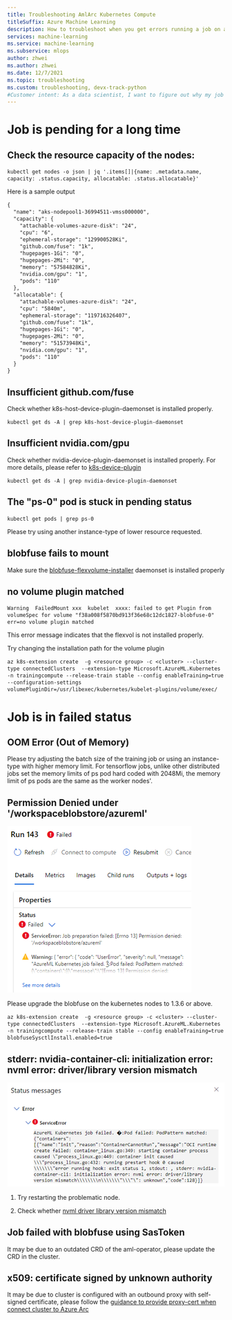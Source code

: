```yaml
---
title: Troubleshooting AmlArc Kubernetes Compute
titleSuffix: Azure Machine Learning
description: How to troubleshoot when you get errors running a job on an AmlArc Kubernetes Compute. Common pitfalls and tips to help debug your scripts before and during remote execution.
services: machine-learning
ms.service: machine-learning
ms.subservice: mlops
author: zhwei
ms.author: zhwei
ms.date: 12/7/2021
ms.topic: troubleshooting
ms.custom: troubleshooting, devx-track-python
#Customer intent: As a data scientist, I want to figure out why my job doesn't run well on an Aml so that I can fix it.
---
```


# Job is pending for a long time

## Check the resource capacity of the nodes:

``` azure cli
kubectl get nodes -o json | jq '.items[]|{name: .metadata.name, capacity: .status.capacity, allocatable: .status.allocatable}'
```

Here is a sample output

``` azure cli
{
  "name": "aks-nodepool1-36994511-vmss000000",
  "capacity": {
    "attachable-volumes-azure-disk": "24",
    "cpu": "6",
    "ephemeral-storage": "129900528Ki",
    "github.com/fuse": "1k",
    "hugepages-1Gi": "0",
    "hugepages-2Mi": "0",
    "memory": "57584828Ki",
    "nvidia.com/gpu": "1",
    "pods": "110"
  },
  "allocatable": {
    "attachable-volumes-azure-disk": "24",
    "cpu": "5840m",
    "ephemeral-storage": "119716326407",
    "github.com/fuse": "1k",
    "hugepages-1Gi": "0",
    "hugepages-2Mi": "0",
    "memory": "51573948Ki",
    "nvidia.com/gpu": "1",
    "pods": "110"
  }
}
```

## Insufficient github.com/fuse

Check whether k8s-host-device-plugin-daemonset is installed properly.

``` azure cli
kubectl get ds -A | grep k8s-host-device-plugin-daemonset
```

## Insufficient nvidia.com/gpu

Check whether nvidia-device-plugin-daemonset is installed properly. For more details, please refer to [k8s-device-plugin](https://github.com/NVIDIA/k8s-device-plugin)

``` azure cli
kubectl get ds -A | grep nvidia-device-plugin-daemonset
```

## The "ps-0" pod is stuck in pending status

``` azure cli
kubectl get pods | grep ps-0
```

Please try using another instance-type of lower resource requested.

## blobfuse fails to mount

Make sure the [blobfuse-flexvolume-installer](https://github.com/Azure/kubernetes-volume-drivers/tree/master/flexvolume#config-kubelet-service-to-enable-flexvolume-driver) daemonset is installed properly

## no volume plugin matched

``` error message
Warning  FailedMount xxx  kubelet  xxxx: failed to get Plugin from volumeSpec for volume "f38a008f5870bd913f36e68c12dc1827-blobfuse-0" err=no volume plugin matched
```

This error message indicates that the flexvol is not installed properly.

Try changing the installation path for the volume plugin

``` azure cli
az k8s-extension create  -g <resource group> -c <cluster> --cluster-type connectedClusters  --extension-type Microsoft.AzureML.Kubernetes -n trainingcompute --release-train stable --config enableTraining=true  --configuration-settings volumePluginDir=/usr/libexec/kubernetes/kubelet-plugins/volume/exec/
```

# Job is in failed status

## OOM Error (Out of Memory)

Please try adjusting the batch size of the training job or using an instance-type with higher memory limit. For tensorflow jobs, unlike other distributed jobs set the memory limits of ps pod hard coded with 2048Mi, the memory limit of ps pods are the same as the worker nodes'.

## Permission Denied under '/workspaceblobstore/azureml'

![image](./media/how-to-debug-arc-kubernetes/blobfuse-permission.png)

Please upgrade the blobfuse on the kubernetes nodes to 1.3.6 or above.

``` azure cli
az k8s-extension create  -g <resource group> -c <cluster> --cluster-type connectedClusters  --extension-type Microsoft.AzureML.Kubernetes -n trainingcompute --release-train stable --config enableTraining=true  blobfuseSysctlInstall.enabled=true
```

## stderr: nvidia-container-cli: initialization error: nvml error: driver/library version mismatch

![image](./media/how-to-debug-arc-kubernetes/error-message-nvml.png)

1. Try restarting the problematic node.

2. Check whether [nvml driver library version mismatch](https://stackoverflow.com/questions/43022843/nvidia-nvml-driver-library-version-mismatch)



## Job failed with blobfuse using SasToken

It may be due to an outdated CRD of the aml-operator, please update the CRD in the cluster. 


## x509: certificate signed by unknown authority

It may be due to cluster is configured with an outbound proxy with self-signed certificate, please follow the [guidance to provide proxy-cert when connect cluster to Azure Arc](https://docs.microsoft.com/en-us/azure/azure-arc/kubernetes/quickstart-connect-cluster?tabs=azure-cli#4a-connect-using-an-outbound-proxy-server)









